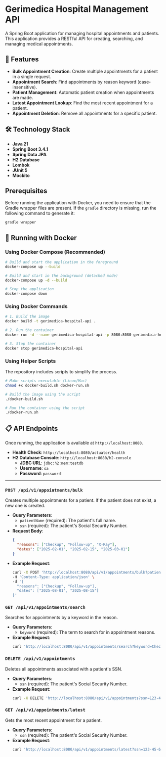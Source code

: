 # Gerimedica Hospital Management API

A Spring Boot application for managing hospital appointments and patients. This application provides a RESTful API for creating, searching, and managing medical appointments.

## 🚀 Features

- **Bulk Appointment Creation**: Create multiple appointments for a patient in a single request.
- **Appointment Search**: Find appointments by reason keyword (case-insensitive).
- **Patient Management**: Automatic patient creation when appointments are made.
- **Latest Appointment Lookup**: Find the most recent appointment for a patient.
- **Appointment Deletion**: Remove all appointments for a specific patient.

## 🛠️ Technology Stack

- **Java 21**
- **Spring Boot 3.4.1**
- **Spring Data JPA**
- **H2 Database**
- **Lombok**
- **JUnit 5**
- **Mockito**

## Prerequisites

Before running the application with Docker, you need to ensure that the Gradle wrapper files are present. If the `gradle` directory is missing, run the following command to generate it:

```bash
gradle wrapper
```

## 🐳 Running with Docker

### Using Docker Compose (Recommended)

```bash
# Build and start the application in the foreground
docker-compose up --build

# Build and start in the background (detached mode)
docker-compose up -d --build

# Stop the application
docker-compose down
```

### Using Docker Commands

```bash
# 1. Build the image
docker build -t gerimedica-hospital-api .

# 2. Run the container
docker run -d --name gerimedica-hospital-api -p 8080:8080 gerimedica-hospital-api

# 3. Stop the container
docker stop gerimedica-hospital-api
```

### Using Helper Scripts

The repository includes scripts to simplify the process.

```bash
# Make scripts executable (Linux/Mac)
chmod +x docker-build.sh docker-run.sh

# Build the image using the script
./docker-build.sh

# Run the container using the script
./docker-run.sh
```

## 📋 API Endpoints

Once running, the application is available at `http://localhost:8080`.

- **Health Check**: `http://localhost:8080/actuator/health`
- **H2 Database Console**: `http://localhost:8080/h2-console`
  - **JDBC URL**: `jdbc:h2:mem:testdb`
  - **Username**: `sa`
  - **Password**: `password`

---

### `POST /api/v1/appointments/bulk`
Creates multiple appointments for a patient. If the patient does not exist, a new one is created.

- **Query Parameters**:
  - `patientName` (required): The patient's full name.
  - `ssn` (required): The patient's Social Security Number.
- **Request Body**:
  ```json
  {
    "reasons": ["Checkup", "Follow-up", "X-Ray"],
    "dates": ["2025-02-01", "2025-02-15", "2025-03-01"]
  }
  ```
- **Example Request**:
  ```bash
  curl -X POST 'http://localhost:8080/api/v1/appointments/bulk?patientName=John%20Doe&ssn=123-45-678' \
  -H 'Content-Type: application/json' \
  -d '{
    "reasons": ["Checkup", "Follow-up"],
    "dates": ["2025-08-01", "2025-08-15"]
  }'
  ```

### `GET /api/v1/appointments/search`
Searches for appointments by a keyword in the reason.

- **Query Parameters**:
  - `keyword` (required): The term to search for in appointment reasons.
- **Example Request**:
  ```bash
  curl 'http://localhost:8080/api/v1/appointments/search?keyword=Checkup'
  ```

### `DELETE /api/v1/appointments`
Deletes all appointments associated with a patient's SSN.

- **Query Parameters**:
  - `ssn` (required): The patient's Social Security Number.
- **Example Request**:
  ```bash
  curl -X DELETE 'http://localhost:8080/api/v1/appointments?ssn=123-45-678'
  ```

### `GET /api/v1/appointments/latest`
Gets the most recent appointment for a patient.

- **Query Parameters**:
  - `ssn` (required): The patient's Social Security Number.
- **Example Request**:
  ```bash
  curl 'http://localhost:8080/api/v1/appointments/latest?ssn=123-45-678'
  ``` 